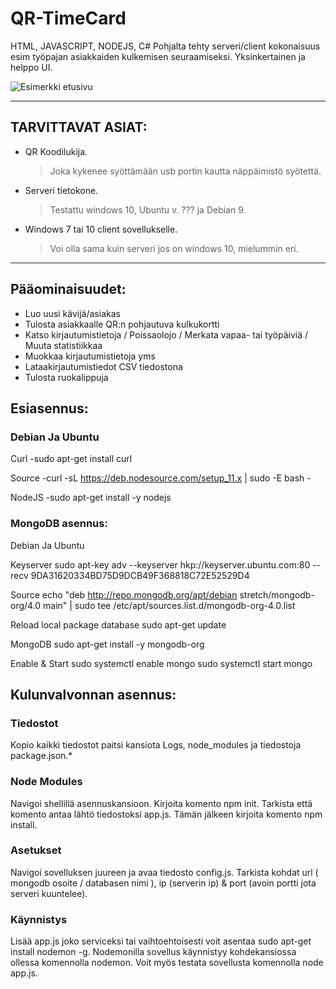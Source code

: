 # **QR-TimeCard** #

HTML, JAVASCRIPT, NODEJS, C# Pohjalta tehty serveri/client kokonaisuus esim työpajan asiakkaiden kulkemisen seuraamiseksi.
Yksinkertainen ja helppo UI.

![Esimerkki etusivu](https://raw.githubusercontent.com/JaniLiekari/QR-TimeCard/master/Docs/IMGS/README.png)
- - - -


## TARVITTAVAT ASIAT: ##
* QR Koodilukija. 
  > Joka kykenee syöttämään usb portin kautta näppäimistö syötettä.
* Serveri tietokone. 
  > Testattu windows 10, Ubuntu v. ??? ja Debian 9.
* Windows 7 tai 10 client sovellukselle. 
  > Voi olla sama kuin serveri jos on windows 10, mielummin eri.

- - - -


## Pääominaisuudet: ##
* Luo uusi kävijä/asiakas
* Tulosta asiakkaalle QR:n pohjautuva kulkukortti
* Katso kirjautumistietoja / Poissaolojo / Merkata vapaa- tai työpäiviä / Muuta statistiikkaa
* Muokkaa kirjautumistietoja yms
* Lataakirjautumistiedot CSV tiedostona
* Tulosta ruokalippuja


## Esiasennus: ##

### Debian Ja Ubuntu ###

Curl
-sudo apt-get install curl

Source
-curl -sL https://deb.nodesource.com/setup_11.x | sudo -E bash -

NodeJS
-sudo apt-get install -y nodejs


### MongoDB asennus: ###

Debian Ja Ubuntu

Keyserver
sudo apt-key adv --keyserver hkp://keyserver.ubuntu.com:80 --recv 9DA31620334BD75D9DCB49F368818C72E52529D4

Source
echo "deb http://repo.mongodb.org/apt/debian stretch/mongodb-org/4.0 main" | sudo tee /etc/apt/sources.list.d/mongodb-org-4.0.list

Reload local package database
sudo apt-get update

MongoDB
sudo apt-get install -y mongodb-org

Enable & Start
sudo systemctl enable mongo
sudo systemctl start mongo


## Kulunvalvonnan asennus: ##

### Tiedostot ###
Kopio kaikki tiedostot paitsi kansiota Logs, node_modules ja tiedostoja package.json.*

### Node Modules ###
Navigoi shellillä asennuskansioon. Kirjoita komento npm init. Tarkista että komento antaa lähtö tiedostoksi app.js. Tämän jälkeen kirjoita komento npm install.

### Asetukset ###
Navigoi sovelluksen juureen ja avaa tiedosto config.js. Tarkista kohdat  url ( mongodb osoite / databasen nimi ), ip (serverin ip) & port (avoin portti jota serveri kuuntelee).

### Käynnistys ###
Lisää app.js joko serviceksi tai vaihtoehtoisesti voit asentaa sudo apt-get install nodemon -g. Nodemonilla sovellus käynnistyy kohdekansiossa ollessa komennolla nodemon. Voit myös testata sovellusta komennolla node app.js.
